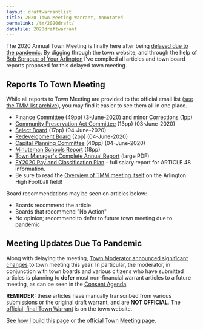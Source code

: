 ```yaml
---
layout: draftwarrantlist
title: 2020 Town Meeting Warrant, Annotated
permalink: /tm/2020draft/
datafile: 2020draftwarrant
---
```


The 2020 Annual Town Meeting is finally here after being [delayed due to the pandemic](https://www.arlingtonma.gov/home/showdocument?id=51032).  By digging through the town website, and through the help of [Bob Sprague of Your Arlington](https://www.yourarlington.com/) I've compiled all articles and town board reports proposed for this delayed town meeting.

## Reports To Town Meeting

While all reports to Town Meeting are provided to the official email list ([see the TMM list archive](https://www.arlingtonma.gov/town-governance/town-meeting/members-email-list)), you may find it easier to see them all in one place.

- [Finance Committee](https://www.arlingtonma.gov/home/showdocument?id=51585) (49pp) (3-June-2020) and [minor Corrections](https://www.arlingtonma.gov/home/showdocument?id=51744) (1pp)
- [Community Preservation Act Committee](https://www.arlingtonma.gov/home/showdocument?id=51609) (13pp) (03-June-2020)
- [Select Board](https://www.arlingtonma.gov/home/showdocument?id=51637) (17pp) (04-June-2020)
- [Redevelopment Board](https://www.arlingtonma.gov/home/showdocument?id=51647) (2pp) (04-June-2020)
- [Capital Planning Committee](https://www.arlingtonma.gov/home/showdocument?id=51639) (40pp) (04-June-2020)
- [Minuteman Schools Report](https://www.arlingtonma.gov/home/showdocument?id=51696) (18pp)
- [Town Manager's Complete Annual Report](https://www.arlingtonma.gov/home/showdocument?id=51658) (large PDF)
- [FY2020 Pay and Classification Plan](https://www.arlingtonma.gov/home/showdocument?id=47342) - full salary report for ARTICLE 48 information.
- Be sure to read the [Overview of TMM meeting itself](https://www.arlingtonma.gov/home/showdocument?id=51732) on the Arlington High Football field!

Board recommendations may be seen on articles below:

- <i class="fa fa-check" aria-hidden="true" style="color: green"></i> Boards recommend the article
- <i class="fa fa-times" aria-hidden="true" style="color: red"></i> Boards that recommend "No Action"
- <i class="fa fa-sign-in-alt" aria-hidden="true" style="color: orange"></i> No opinion; recommend to defer to future town meeting due to pandemic

## Meeting Updates Due To Pandemic

Along with delaying the meeting, [Town Moderator announced significant changes](https://www.arlingtonma.gov/home/showdocument?id=51032) to town meeting this year.  In particular, the moderator, in conjunction with town boards and various citizens who have submitted articles is planning to **defer** most non-financial warrant articles to a future meeting, as can be seen in the [Consent Agenda](https://www.arlingtonma.gov/home/showdocument?id=51726).

**REMINDER:** these articles have manually transcribed from various submissions or the original draft warrant, and are **NOT OFFICIAL**.  The [official, final Town Warrant](https://www.arlingtonma.gov/home/showdocument?id=50436) is on the town website.

[See how I build this page](/tm/) or the [official Town Meeting page](https://www.arlingtonma.gov/town-governance/town-meeting).
